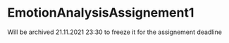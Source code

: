 # EmotionAnalysisAssignement1
Will be archived 21.11.2021 23:30 to freeze it for the assignement deadline

